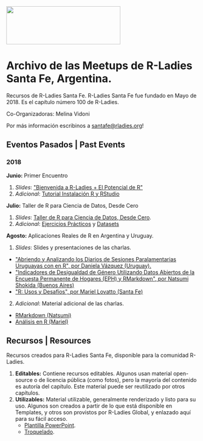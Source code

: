 <img src="https://github.com/rladies/starter-kit/blob/master/logo/R-LadiesGlobal_RBG_online_LogoWithText_Horizontal.png" data-canonical-src="https://github.com/rladies/starter-kit/blob/master/logo/R-LadiesGlobal_RBG_online_LogoWithText_Horizontal.png" width="300" height="100" />

# Archivo de las Meetups de R-Ladies Santa Fe, Argentina.

Recursos de R-Ladies Santa Fe.
R-Ladies Santa Fe fue fundado en Mayo de 2018. Es el capítulo número 100 de R-Ladies.

Co-Organizadoras: Melina Vidoni

Por más información escribinos a santafe@rladies.org!


## Eventos Pasados | Past Events
### 2018
**Junio:** Primer Encuentro
   1. _Slides_: ["Bienvenida a R-Ladies + El Potencial de R"](https://github.com/rladies/meetup-presentations_santafe/blob/master/eventos/2018/01-Junio/Slides%20-%20Bienvenida%20a%20R-Ladies%20Santa%20Fe.pdf)
   2. _Adicional_: [Tutorial Instalación R y RStudio](https://github.com/rladies/meetup-presentations_santafe/blob/master/eventos/2018/01-Junio/Tutorial_R_RStudio.pdf)

**Julio:** Taller de R para Ciencia de Datos, Desde Cero
   1. _Slides_: [Taller de R para Ciencia de Datos, Desde Cero](https://github.com/rladies/meetup-presentations_santafe/blob/master/eventos/2018/03-Julio/Slides-TallerR.pdf).
   2. _Adicional_: [Ejercicios Prácticos](https://github.com/rladies/meetup-presentations_santafe/blob/master/eventos/2018/03-Julio/Ejercicios%20Pr%C3%A1cticos.pdf) y [Datasets](https://github.com/rladies/meetup-presentations_santafe/blob/master/eventos/2018/03-Julio/TallerR-Datasets.rar)

**Agosto:** Aplicaciones Reales de R en Argentina y Uruguay.
  1. _Slides_: Slides y presentaciones de las charlas.
   - ["Abriendo y Analizando los Diarios de Sesiones Paralamentarias Uruguayas con en R", por Daniela Vázquez (Uruguay).]()
   - ["Indicadores de Desigualdad de Género Utilizando Datos Abiertos de la Encuesta Permanente de Hogares (EPH) y RMarkdown", por Natsumi Shokida (Buenos Aires)]()
   - ["R: Usos y Desafíos", por Mariel Lovatto (Santa Fe)]()
  2. _Adicional_: Material adicional de las charlas.
   - [RMarkdown (Natsumi)]()
   - [Análisis en R (Mariel)]()





## Recursos | Resources
Recursos creados para R-Ladies Santa Fe, disponible para la comunidad R-Ladies.
   1. **Editables:** Contiene recursos editables. Algunos usan material open-source o de licencia pública (como fotos), pero la mayoría del contenido es autoría del capítulo. Este material puede ser reutilizado por otros capítulos.
   2. **Utilizables:** Material utilizable, generalmente renderizado y listo para su uso. Algunos son creados a partir de lo que está disponible en Templates, y otros son provistos por R-Ladies Global, y enlazado aquí para su fácil acceso.
        - [Plantilla PowerPoint](https://github.com/rladies/meetup-presentations_santafe/blob/master/recursos/utilizables/RLadiesGlobal_Template.pptx).
        - [Troquelado](https://github.com/rladies/meetup-presentations_santafe/blob/master/recursos/templates/Troquelado.docx).
